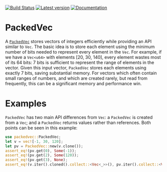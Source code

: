 [![Build Status](https://api.travis-ci.org/softdevteam/packedvec.svg?branch=master)](https://travis-ci.org/softdevteam/packedvec)
[![Latest version](https://img.shields.io/crates/v/packedvec.svg)](https://crates.io/crates/packedvec)
[![Documentation](https://docs.rs/packedvec/badge.svg)](https://docs.rs/packedvec)

# PackedVec

A [`PackedVec`](https://docs.rs/packedvec/) stores vectors of integers
efficiently while providing an API similar to `Vec`. The basic idea is to store
each element using the minimum number of bits needed to represent every element
in the `Vec`. For example, if we have a `Vec<u64>` with elements [20, 30, 140],
every element wastes most of its 64 bits: 7 bits is sufficient to represent the
range of elements in the vector. Given this input vector, `PackedVec` stores
each elements using exactly 7 bits, saving substantial memory. For vectors which
often contain small ranges of numbers, and which are created rarely, but read
from frequently, this can be a significant memory and performance win.

# Examples

`PackedVec` has two main API differences from `Vec`: a `PackedVec` is created
from a `Vec`; and a `PackedVec` returns values rather than references. Both
points can be seen in this example:

```rust
use packedvec::PackedVec;
let v = vec![-1, 30, 120];
let pv = PackedVec::new(v.clone());
assert_eq!(pv.get(0), Some(-1));
assert_eq!(pv.get(2), Some(120));
assert_eq!(pv.get(3), None);
assert_eq!(v.iter().cloned().collect::<Vec<_>>(), pv.iter().collect::<Vec<_>>());
```

